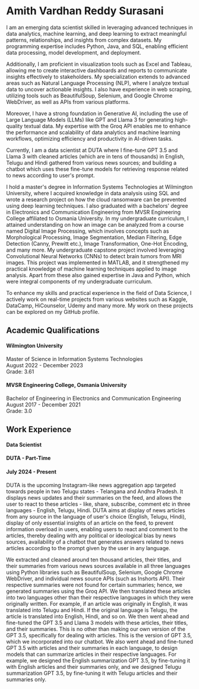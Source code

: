 # Amith Vardhan Reddy Surasani

I am an emerging data scientist skilled in leveraging advanced techniques in data analytics, machine learning, and deep learning to extract meaningful patterns, relationships, and insights from complex datasets. My programming expertise includes Python, Java, and SQL, enabling efficient data processing, model development, and deployment.

Additionally, I am proficient in visualization tools such as Excel and Tableau, allowing me to create interactive dashboards and reports to communicate insights effectively to stakeholders. My specialization extends to advanced areas such as Natural Language Processing (NLP), where I analyze textual data to uncover actionable insights. I also have experience in web scraping, utilizing tools such as BeautifulSoup, Selenium, and Google Chrome WebDriver, as well as APIs from various platforms.

Moreover, I have a strong foundation in Generative AI, including the use of Large Language Models (LLMs) like GPT and Llama 3 for generating high-quality textual data. My expertise with the Groq API enables me to enhance the performance and scalability of data analytics and machine learning workflows, optimizing efficiency and productivity in AI-driven tasks.

Currently, I am a data scientist at DUTA where I fine-tune GPT 3.5 and Llama 3 with cleaned articles (which are in tens of thousands) in English, Telugu and Hindi gathered from various news sources; and building a chatbot which uses these fine-tune models for retrieving response related to news according to user's prompt.

I hold a master's degree in Information Systems Technologies at Wilmington University, where I acquired knowledge in data analysis using SQL and wrote a research project on how the cloud ransomware can be prevented using deep learning techniques. I also graduated with a bachelors' degree in Electronics and Communication Engineering from MVSR Engineering College affiliated to Osmania University. In my undergraduate curriculum, I attained understanding on how an image can be analyzed from a course named Digital Image Processing, which involves concepts such as Morphological Processing, Image Segmentation, Median Filtering, Edge Detection (Canny, Prewitt etc.), Image Transformation, One-Hot Encoding, and many more. My undergraduate capstone project involved leveraging Convolutional Neural Networks (CNNs) to detect brain tumors from MRI images. This project was implemented in MATLAB, and it strengthened my practical knowledge of machine learning techniques applied to image analysis. Apart from these also gained expertise in Java and Python, which were integral components of my undergraduate curriculum.

To enhance my skills and practical experience in the field of Data Science, I actively work on real-time projects from various websites such as Kaggle, DataCamp, HiCounselor, Udemy and many more. My work on these projects can be explored on my GitHub profile.

## Academic Qualifications

#### Wilmington University
Master of Science in Information Systems Technologies\
August 2022 - December 2023\
Grade: 3.61

#### MVSR Engineering College, Osmania University
Bachelor of Engineering in Electronics and Communication Engineering\
August 2017 - December 2021\
Grade: 3.0

## Work Experience

#### Data Scientist
#### DUTA - Part-Time
#### July 2024 - Present

DUTA is the upcoming Instagram-like news aggregation app targeted towards people in two Telugu states - Telangana and Andhra Pradesh.  It displays news updates and their summaries on the feed, and allows the user to react to these articles - like, share, subscribe, comment etc in three languages - English, Telugu, Hindi. DUTA aims at display of news articles from any source in the language of user's choice (English, Telugu, Hindi), display of only essential insights of an article on the feed, to prevent information overload in users, enabling users to react and comment to the articles, thereby dealing with any political or ideological bias by news sources, availability of a chatbot that generates answers related to news articles according to the prompt given by the user in any language.

We extracted and cleaned around ten thousand articles, their titles, and their summaries from various news sources available in all three languages using Python libraries such as BeautifulSoup, Selenium, Google Chrome WebDriver, and individual news source APIs (such as Inshorts API). Their respective summaries were not found for certain summaries; hence, we generated summaries using the Groq API. We then translated these articles into two languages other than their respective languages in which they were originally written. For example, if an article was originally in English, it was translated into Telugu and Hindi. If the original language is Telugu, the article is translated into English, Hindi, and so on. We then went ahead and fine-tuned the GPT 3.5 and Llama 3 models with these articles, their titles, and their summaries. This is no other than making our own version of the GPT 3.5, specifically for dealing with articles. This is the version of GPT 3.5, which we incorporated into our chatbot. We also went ahead and fine-tuned GPT 3.5 with articles and their summaries in each language, to design models that can summarize articles in their respective languages. For example, we designed the English summarization GPT 3.5, by fine-tuning it with English articles and their summaries only, and we designed Telugu summarization GPT 3.5, by fine-tuning it with Telugu articles and their summaries only.

